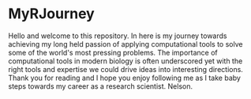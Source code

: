 # MyRJourney
Hello and welcome to this repository. 
   In here is my journey towards achieving my long held passion of applying computational tools to solve some of the world's most pressing problems. 
  The importance of computational tools in modern biology is often underscored yet with the right tools and expertise we could drive ideas into interesting directions.
 Thank you for reading and I hope you enjoy following me as I take baby steps towards my career as a research scientist.
  Nelson.
   

